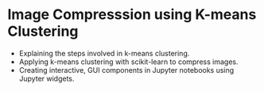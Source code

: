 # Image Compresssion using K-means Clustering

- Explaining the steps involved in k-means clustering.
- Applying k-means clustering with scikit-learn to compress images.
- Creating interactive, GUI components in Jupyter notebooks using Jupyter widgets.
